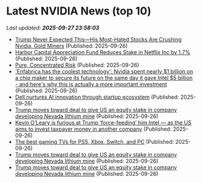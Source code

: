 # Latest NVIDIA News (top 10)
_Last updated: **2025-09-27 23:58:03**_

- [Trump Never Expected This—His Most-Hated Stocks Are Crushing Nvidia, Gold Miners](https://finance.yahoo.com/news/trump-never-expected-most-hated-233412317.html) (Published: 2025-09-26)
- [Harbor Capital Appreciation Fund Reduces Stake in Netflix Inc by 1.7%](https://finance.yahoo.com/news/harbor-capital-appreciation-fund-reduces-230309131.html) (Published: 2025-09-26)
- [Pure, Concentrated Risk](https://dailyreckoning.com/pure-concentrated-risk/) (Published: 2025-09-26)
- ['Enfabrica has the coolest technology': Nvidia spent nearly $1 billion on a chip maker to secure its future on the same day it gave Intel $5 billion - and here's why this is actually a more important investment](https://www.techradar.com/pro/enfabrica-has-the-coolest-technology-nvidia-spent-nearly-usd1-billion-on-a-chip-maker-to-secure-its-future-on-the-same-day-it-gave-intel-usd5-billion-and-heres-why-this-is-actually-a-more-important-investment) (Published: 2025-09-26)
- [Dell nurtures AI innovation through startup ecosystem](https://siliconangle.com/2025/09/26/dell-startups-ai-aifactoriesdatacenters/) (Published: 2025-09-26)
- [Trump moves toward deal to give US an equity stake in company developing Nevada lithium mine](https://abcnews.go.com/US/wireStory/trump-moves-deal-give-us-equity-stake-company-125981682) (Published: 2025-09-26)
- [Kevin O’Leary is furious at Trump ‘force-feeding’ him Intel — as the US aims to invest taxpayer money in another company](https://finance.yahoo.com/news/kevin-o-leary-furious-trump-211500380.html) (Published: 2025-09-26)
- [The best gaming TVs for PS5, Xbox, Switch, and PC](https://www.businessinsider.com/guides/tech/best-gaming-tvs) (Published: 2025-09-26)
- [Trump moves toward deal to give US an equity stake in company developing Nevada lithium mine](https://financialpost.com/pmn/trump-moves-toward-deal-to-give-us-an-equity-stake-in-company-developing-nevada-lithium-mine) (Published: 2025-09-26)
- [Trump moves toward deal to give US an equity stake in company developing Nevada lithium mine](https://finance.yahoo.com/news/trump-moves-toward-deal-us-210512979.html) (Published: 2025-09-26)
